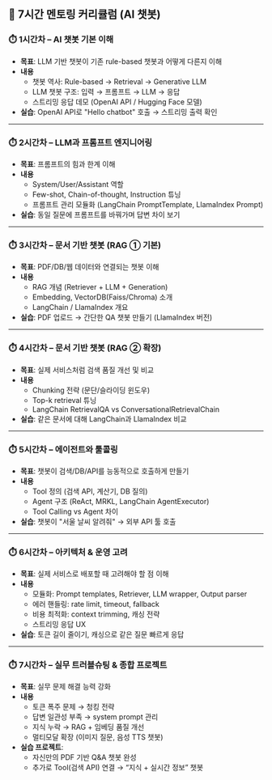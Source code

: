 ## 📅 7시간 멘토링 커리큘럼 (AI 챗봇)

### ⏱️ 1시간차 – AI 챗봇 기본 이해

- **목표**: LLM 기반 챗봇이 기존 rule-based 챗봇과 어떻게 다른지 이해
- **내용**
    - 챗봇 역사: Rule-based → Retrieval → Generative LLM
    - LLM 챗봇 구조: 입력 → 프롬프트 → LLM → 응답
    - 스트리밍 응답 데모 (OpenAI API / Hugging Face 모델)
- **실습**: OpenAI API로 "Hello chatbot" 호출 → 스트리밍 출력 확인

---

### ⏱️ 2시간차 – LLM과 프롬프트 엔지니어링

- **목표**: 프롬프트의 힘과 한계 이해
- **내용**
    - System/User/Assistant 역할
    - Few-shot, Chain-of-thought, Instruction 튜닝
    - 프롬프트 관리 모듈화 (LangChain PromptTemplate, LlamaIndex Prompt)
- **실습**: 동일 질문에 프롬프트를 바꿔가며 답변 차이 보기

---

### ⏱️ 3시간차 – 문서 기반 챗봇 (RAG ① 기본)

- **목표**: PDF/DB/웹 데이터와 연결되는 챗봇 이해
- **내용**
    - RAG 개념 (Retriever + LLM + Generation)
    - Embedding, VectorDB(Faiss/Chroma) 소개
    - LangChain / LlamaIndex 개요
- **실습**: PDF 업로드 → 간단한 QA 챗봇 만들기 (LlamaIndex 버전)

---

### ⏱️ 4시간차 – 문서 기반 챗봇 (RAG ② 확장)

- **목표**: 실제 서비스처럼 검색 품질 개선 및 비교
- **내용**
    - Chunking 전략 (문단/슬라이딩 윈도우)
    - Top-k retrieval 튜닝
    - LangChain RetrievalQA vs ConversationalRetrievalChain
- **실습**: 같은 문서에 대해 LangChain과 LlamaIndex 비교

---

### ⏱️ 5시간차 – 에이전트와 툴콜링

- **목표**: 챗봇이 검색/DB/API를 능동적으로 호출하게 만들기
- **내용**
    - Tool 정의 (검색 API, 계산기, DB 질의)
    - Agent 구조 (ReAct, MRKL, LangChain AgentExecutor)
    - Tool Calling vs Agent 차이
- **실습**: 챗봇이 "서울 날씨 알려줘" → 외부 API 툴 호출

---

### ⏱️ 6시간차 – 아키텍처 & 운영 고려

- **목표**: 실제 서비스로 배포할 때 고려해야 할 점 이해
- **내용**
    - 모듈화: Prompt templates, Retriever, LLM wrapper, Output parser
    - 에러 핸들링: rate limit, timeout, fallback
    - 비용 최적화: context trimming, 캐싱 전략
    - 스트리밍 응답 UX
- **실습**: 토큰 길이 줄이기, 캐싱으로 같은 질문 빠르게 응답

---

### ⏱️ 7시간차 – 실무 트러블슈팅 & 종합 프로젝트

- **목표**: 실무 문제 해결 능력 강화
- **내용**
    - 토큰 폭주 문제 → 청킹 전략
    - 답변 일관성 부족 → system prompt 관리
    - 지식 누락 → RAG + 임베딩 품질 개선
    - 멀티모달 확장 (이미지 질문, 음성 TTS 챗봇)
- **실습 프로젝트**:
    - 자신만의 PDF 기반 Q&A 챗봇 완성
    - 추가로 Tool(검색 API) 연결 → “지식 + 실시간 정보” 챗봇
